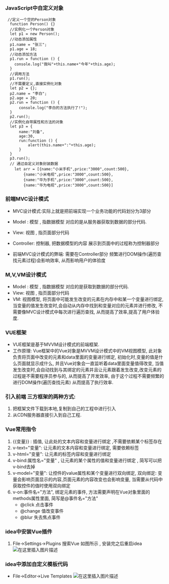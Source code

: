 ﻿### JavaScript中自定义对象

```
 //定义一个空的Person对象
  function Person() {}
  //实例化一个Person对象
  let p1 = new Person();
  //动态添加属性
  p1.name = "张三";
  p1.age = 18;
  //动态添加方法
  p1.run = function () {
    console.log("我叫"+this.name+"今年"+this.age);
  }
  //调用方法
  p1.run();
  //不需要定义,直接实例化对象
  let p2 = {};
  p2.name = "李白";
  p2.age = 20;
  p2.run = function () {
      console.log("李白的方法执行了!");
  }
  p2.run();
  //实例化自带属性和方法的对象
  let p3 = {
      name:"刘备",
      age:30,
      run:function () {
          alert(this.name+":"+this.age);
      }
  }
  p3.run();
  // 通过自定义对象封装数据
    let arr = [{name:"小米手机",price:"3000",count:500},
        {name:"小米电视",price:"3000",count:500},
        {name:"华为手机",price:"3000",count:500},
        {name:"华为电视",price:"3000",count:500}]
```
### 前端MVC设计模式
- MVC设计模式:实际上就是把前端实现一个业务功能的代码划分为3部分
- Model : 模型 ,   指数据模型 对应的是从服务器获取到数据的部分代码.
- View: 视图 ,    指页面部分代码
- Controller: 控制器,  把数据模型的内容 展示到页面中的过程称为控制器部分 

- 前端MVC设计模式的弊端: 需要在Controller部分 频繁进行DOM操作(遍历查找元素过程)会影响效率, 从而影响用户的体验度 
### M,V,VM设计模式
- Model : 模型 ,   指数据模型 对应的是获取到数据的部分代码.
- View: 视图 ,    指页面部分代码
- VM: 视图模型,  将页面中可能发生改变的元素在内存中和某一个变量进行绑定, 当变量的值发生改变时,会自动从内存中找到和变量对应的元素并进行修改, 不需要像MVC设计模式中每次进行遍历查找,  从而提高了效率,提高了用户体验度.

### VUE框架
- VUE框架是基于MVVM设计模式的前端框架.       
- 工作原理: Vue框架中的Vue对象是MVVM设计模式中的VM视图模型, 此对象负责将页面中改变的元素和data里面的变量进行绑定, 初始化时,变量的值是什么页面就显示成什么, 并且Vue对象会一直监听着data里面变量值得改变, 当值发生改变时,会自动找到与其绑定的元素并且让元素跟着发生改变,改变元素的过程是不需要程序员参与的, 从而提高了开发效率, 由于这个过程不需要频繁的进行DOM操作(遍历查找元素) 从而提高了执行效率.

### 引入前端 三方框架的两种方式:
1. 把框架文件下载到本地,复制到自己的工程中进行引入 
2. 从CDN服务器直接引入到自己工程.  

### Vue常用指令
1. {{变量}} : 插值, 让此处的文本内容和变量进行绑定 ,不需要依赖某个标签存在
2. v-text="变量":  让元素的文本内容和变量进行绑定, 需要依赖标签
3. v-html="变量":  让元素的标签内容和变量进行绑定  
4. v-bind:属性名="变量"  ,  让元素的某个属性的值和变量进行绑定 , 简写可以把v-bind去掉
5. v-model="变量":  让控件的value属性和某个变量进行双向绑定,  双向绑定: 变量会影响页面显示的内容,页面元素的内容改变也会影响变量,  当需要从代码中获取控件的值时使用双向绑定
6. v-on:事件名="方法",  绑定元素的事件, 方法需要声明在Vue对象里面的methods属性里面, 简写是@事件名="方法"
	- @click  点击事件
	- @change 值改变事件
	- @blur   失去焦点事件   

### idea中安装Vue插件
1. File->Settings->Plugins  搜索Vue   如图所示 , 安装完之后重启idea     
![在这里插入图片描述](https://img-blog.csdnimg.cn/19935906fc7a46aa9e655173f50b5dd8.png?x-oss-process=image/watermark,type_d3F5LXplbmhlaQ,shadow_50,text_Q1NETiBAdGVkdeaWjA==,size_20,color_FFFFFF,t_70,g_se,x_16)

### idea中添加自定义模板代码
- File->Editor->Live Templates
![在这里插入图片描述](https://img-blog.csdnimg.cn/9640c54afaba48faaf74bfc7e3cd05a5.png?x-oss-process=image/watermark,type_d3F5LXplbmhlaQ,shadow_50,text_Q1NETiBAdGVkdeaWjA==,size_20,color_FFFFFF,t_70,g_se,x_16)











